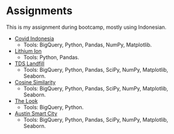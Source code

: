 # Assignments

This is my assignment during bootcamp, mostly using Indonesian.

- [Covid Indonesia](https://github.com/burjoawl/Burrs_Portofolio/tree/main/Assignments/Covid%20Indonesia)
    + Tools: BigQuery, Python, Pandas, NumPy, Matplotlib.
- [Lithium Ion](https://github.com/burjoawl/Burrs_Portofolio/tree/main/Assignments/Lithium%20Ion)
    + Tools: Python, Pandas.
- [TDS Landfill](https://github.com/burjoawl/Burrs_Portofolio/tree/main/Assignments/TDS%20Landfill)
    + Tools: BigQuery, Python, Pandas, SciPy, NumPy, Matplotlib, Seaborn.
- [Cosine Similarity](https://github.com/burjoawl/Burrs_Portofolio/tree/main/Assignments/Cosine%20Similarity)
    + Tools: BigQuery, Python, Pandas, SciPy, NumPy, Matplotlib, Seaborn.
- [The Look](https://github.com/burjoawl/Burrs_Portofolio/tree/main/Assignments/The%20Look)
    + Tools: BigQuery, Python.
- [Austin Smart City](https://github.com/burjoawl/Burrs_Portofolio/tree/main/Assignments/Austin%20Smart%20City)
    + Tools: BigQuery, Python, Pandas, SciPy, NumPy, Matplotlib, Seaborn.